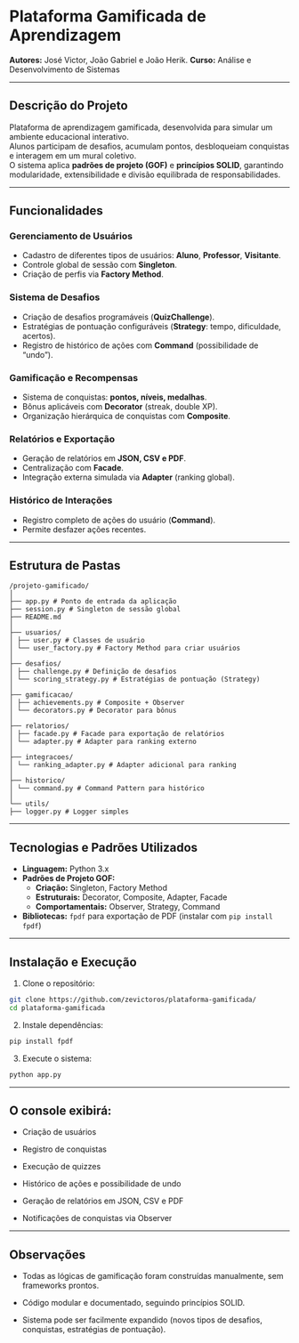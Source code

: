 # Plataforma Gamificada de Aprendizagem

**Autores:** José Victor, João Gabriel e João Herik. 
**Curso:** Análise e Desenvolvimento de Sistemas  

---

## Descrição do Projeto

Plataforma de aprendizagem gamificada, desenvolvida para simular um ambiente educacional interativo.  
Alunos participam de desafios, acumulam pontos, desbloqueiam conquistas e interagem em um mural coletivo.  
O sistema aplica **padrões de projeto (GOF)** e **princípios SOLID**, garantindo modularidade, extensibilidade e divisão equilibrada de responsabilidades.

---

## Funcionalidades

### Gerenciamento de Usuários
- Cadastro de diferentes tipos de usuários: **Aluno**, **Professor**, **Visitante**.  
- Controle global de sessão com **Singleton**.  
- Criação de perfis via **Factory Method**.

### Sistema de Desafios
- Criação de desafios programáveis (**QuizChallenge**).  
- Estratégias de pontuação configuráveis (**Strategy**: tempo, dificuldade, acertos).  
- Registro de histórico de ações com **Command** (possibilidade de “undo”).

### Gamificação e Recompensas
- Sistema de conquistas: **pontos, níveis, medalhas**.  
- Bônus aplicáveis com **Decorator** (streak, double XP).  
- Organização hierárquica de conquistas com **Composite**.

### Relatórios e Exportação
- Geração de relatórios em **JSON, CSV e PDF**.  
- Centralização com **Facade**.  
- Integração externa simulada via **Adapter** (ranking global).

### Histórico de Interações
- Registro completo de ações do usuário (**Command**).  
- Permite desfazer ações recentes.  

---

## Estrutura de Pastas

```
/projeto-gamificado/
│
├── app.py # Ponto de entrada da aplicação
├── session.py # Singleton de sessão global
├── README.md
│
├── usuarios/
│ ├── user.py # Classes de usuário
│ └── user_factory.py # Factory Method para criar usuários
│
├── desafios/
│ ├── challenge.py # Definição de desafios
│ └── scoring_strategy.py # Estratégias de pontuação (Strategy)
│
├── gamificacao/
│ ├── achievements.py # Composite + Observer
│ └── decorators.py # Decorator para bônus
│
├── relatorios/
│ ├── facade.py # Facade para exportação de relatórios
│ └── adapter.py # Adapter para ranking externo
│
├── integracoes/
│ └── ranking_adapter.py # Adapter adicional para ranking
│
├── historico/
│ └── command.py # Command Pattern para histórico
│
└── utils/
├── logger.py # Logger simples

```
---

## Tecnologias e Padrões Utilizados

- **Linguagem:** Python 3.x  
- **Padrões de Projeto GOF:**
  - **Criação:** Singleton, Factory Method  
  - **Estruturais:** Decorator, Composite, Adapter, Facade  
  - **Comportamentais:** Observer, Strategy, Command  
- **Bibliotecas:** `fpdf` para exportação de PDF (instalar com `pip install fpdf`)

---

## Instalação e Execução

1. Clone o repositório:

```bash
git clone https://github.com/zevictoros/plataforma-gamificada/
cd plataforma-gamificada
```

2. Instale dependências:

```bash
pip install fpdf
```

3. Execute o sistema:

```bash
python app.py
```

---

## O console exibirá:

- Criação de usuários

- Registro de conquistas

- Execução de quizzes

- Histórico de ações e possibilidade de undo

- Geração de relatórios em JSON, CSV e PDF

- Notificações de conquistas via Observer

---

## Observações

- Todas as lógicas de gamificação foram construídas manualmente, sem frameworks prontos.

- Código modular e documentado, seguindo princípios SOLID.

- Sistema pode ser facilmente expandido (novos tipos de desafios, conquistas, estratégias de pontuação).
